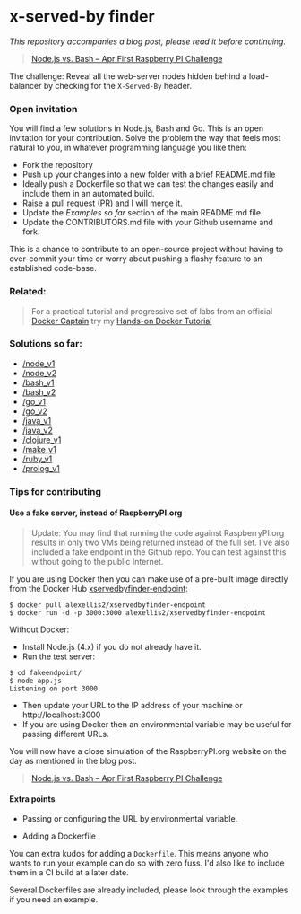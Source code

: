 # x-served-by finder

*This repository accompanies a blog post, please read it before continuing.*

> [Node.js vs. Bash – Apr First Raspberry PI Challenge](http://blog.alexellis.io/april-1st-node-js-vs-bash/)

The challenge: Reveal all the web-server nodes hidden behind a load-balancer by checking for the `X-Served-By` header.

### Open invitation

You will find a few solutions in Node.js, Bash and Go. This is an open invitation for your contribution. Solve the problem the way that feels most natural to you, in whatever programming language you like then:

* Fork the repository
* Push up your changes into a new folder with a brief README.md file
* Ideally push a Dockerfile so that we can test the changes easily and include them in an automated build.
* Raise a pull request (PR) and I will merge it.
* Update the *Examples so far* section of the main README.md file.
* Update the CONTRIBUTORS.md file with your Github username and fork.

This is a chance to contribute to an open-source project without having to over-commit your time or worry about pushing a flashy feature to an established code-base.

### Related:

> For a practical tutorial and progressive set of labs from an official [Docker Captain](http://www.alexellis.io) try my
[Hands-on Docker Tutorial](http://blog.alexellis.io/handsondocker/)

### Solutions so far:

* [/node_v1](node_v1)
* [/node_v2](node_v2)
* [/bash_v1](bash_v1)
* [/bash_v2](bash_v2)
* [/go_v1](go_v1)
* [/go_v2](go_v2)
* [/java_v1](java_v1)
* [/java_v2](java_v2)
* [/clojure_v1](clojure_v1)
* [/make_v1](make_v1)
* [/ruby_v1](ruby_v1)
* [/prolog_v1](prolog_v1)

### Tips for contributing

#### Use a fake server, instead of RaspberryPI.org

> Update: You may find that running the code against RaspberryPI.org results in only two VMs being returned instead of the full set. I've also included a fake endpoint in the Github repo. You can test against this without going to the public Internet.

If you are using Docker then you can make use of a pre-built image directly from the Docker Hub [xservedbyfinder-endpoint](https://hub.docker.com/r/alexellis2/xservedbyfinder-endpoint/):

```
$ docker pull alexellis2/xservedbyfinder-endpoint
$ docker run -d -p 3000:3000 alexellis2/xservedbyfinder-endpoint
```

Without Docker:

* Install Node.js (4.x) if you do not already have it.
* Run the test server:

```
$ cd fakeendpoint/
$ node app.js
Listening on port 3000
```

* Then update your URL to the IP address of your machine or http://localhost:3000
* If you are using Docker then an environmental variable may be useful for passing different URLs.

You will now have a close simulation of the RaspberryPI.org website on the day as mentioned in the blog post.

> [Node.js vs. Bash – Apr First Raspberry PI Challenge](http://blog.alexellis.io/april-1st-node-js-vs-bash/)

#### Extra points

* Passing or configuring the URL by environmental variable.

* Adding a Dockerfile

You can extra kudos for adding a `Dockerfile`. This means anyone who wants to run your example can do so with zero fuss. I'd also like to include them in a CI build at a later date.

Several Dockerfiles are already included, please look through the examples if you need an example.
